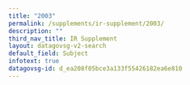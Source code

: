 ```yaml
---
title: "2003"
permalink: /supplements/ir-supplement/2003/
description: ""
third_nav_title: IR Supplement
layout: datagovsg-v2-search
default_field: Subject
infotext: true
datagovsg-id: d_ea208f05bce3a133f55426182ea6e810
---
```

